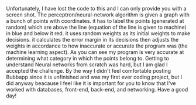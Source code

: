 Unfortunately, I have lost the code to this and I can only provide you with a screen shot. The perceptron/neural-network algorithm
is given a graph with a bunch of points with coordinates. it has to label the points (generated at random) which are above the line 
(equation of the line is given to machine) in blue and below it red. it uses random weights as its initial weights to make decisions. 
it calculates the error margin in its decisions then adjusts the weights in accordance to how inaccurate or accurate the program was 
(the machine learning aspect). As you can see my program is very accurate at determining what category in which the points belong to.
Getting to understand Neural networks from scratch was hard, but I am glad I accepted the challenge. By the way I didn't feel comfortable
posting Bubbapp since it is unfinished and was my first ever coding project, but I did anyway beacause I feel like it is important for you to know that I've
worked with databases, front-end, back-end, and networking. Have a good day!

